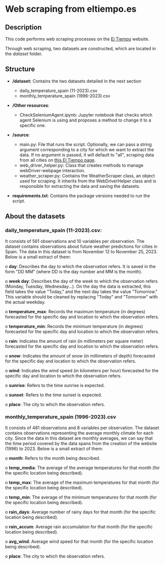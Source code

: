 # Web scraping from eltiempo.es

## Description

This code performs web scraping processes on the [El Tiempo](https://www.eltiempo.es/) website.

Through web scraping, two datasets are constructed, which are located in the _dataset_ folder.


## Structure

- **/dataset:** Contains the two datasets detailed in the next section
    - daily_temperature_spain (11-2023).csv
    - monthly_temperature_spain (1996-2023).csv

- **/Other resources**:
    - CheckSeleniumAgent.ipynb: Jupyter notebook that checks which agent Selenium is using and proposes a method to change it to a specific one.

- **/source**:
    - main.py: File that runs the script. Optionally, we can pass a string argument corresponding to a city for which we want to extract the data. If no argument is passed, it will default to "all", scraping data from all cities on [this El Tiempo page](https://www.eltiempo.es/espana).
    - web_driver_helper.py: Class that creates methods to manage webDriver-webpage interaction.
    - weather_scraper.py: Contains the WeatherScraper class, an object used for scraping. It inherits from the WebDriverHelper class and is responsible for extracting the data and saving the datasets.

- **requirements.txt**: Contains the package versions needed to run the script.

## About the datasets

### daily_temperature_spain (11-2023).csv:
 It consists of 561 observations and 10 variables per observation. The dataset contains observations about future weather predictions for cities in Spain. The data in this dataset is from November 12 to November 25, 2023. Below is a small extract of them:

 o	**day**: Describes the day to which the observation refers. It is saved in the form "DD MM" (where DD is the day number and MM is the month).

o	**week day**: Describes the day of the week to which the observation refers (Monday, Tuesday, Wednesday...). On the day the data is extracted, this field takes the value "Today," and the next day takes the value "Tomorrow." This variable should be cleaned by replacing "Today" and "Tomorrow" with the actual weekday.

o	**temperature_max**: Records the maximum temperature (in degrees) forecasted for the specific day and location to which the observation refers.

o	**temperature_min**: Records the minimum temperature (in degrees) forecasted for the specific day and location to which the observation refers.

o	**rain**: Indicates the amount of rain (in millimeters per square meter) forecasted for the specific day and location to which the observation refers.

o	**snow**: Indicates the amount of snow (in millimeters of depth) forecasted for the specific day and location to which the observation refers.

o	**wind**: Indicates the wind speed (in kilometers per hour) forecasted for the specific day and location to which the observation refers.

o	**sunrise**: Refers to the time sunrise is expected.

o	**sunset**: Refers to the time sunset is expected.

o	**place**: The city to which the observation refers.

### monthly_temperature_spain (1996-2023).csv

It consists of 481 observations and 8 variables per observation. The dataset contains observations representing the average monthly climate for each city. Since the data in this dataset are monthly averages, we can say that the time period covered by the data spans from the creation of the website (1996) to 2023. Below is a small extract of them:

o	**month**: Refers to the month being described.

o	**temp_media**: The average of the average temperatures for that month (for the specific location being described).

o	**temp_max**: The average of the maximum temperatures for that month (for the specific location being described).

o	**temp_min**: The average of the minimum temperatures for that month (for the specific location being described).

o	**rain_days**: Average number of rainy days for that month (for the specific location being described).

o	**rain_accum**: Average rain accumulation for that month (for the specific location being described).

o	**avg_wind**: Average wind speed for that month (for the specific location being described).

o	**place**: The city to which the observation refers.